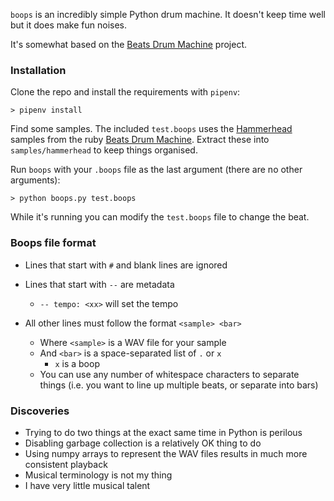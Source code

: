`boops` is an incredibly simple Python drum machine. It doesn't keep time well but it does make fun noises.

It's somewhat based on the [Beats Drum Machine](http://beatsdrummachine.com) project.


### Installation

Clone the repo and install the requirements with `pipenv`:

```
> pipenv install
```

Find some samples.
The included `test.boops` uses the [Hammerhead](http://beatsdrummachine.com/download/) samples from the ruby [Beats Drum Machine](http://beatsdrummachine.com).
Extract these into `samples/hammerhead` to keep things organised.

Run `boops` with your `.boops` file as the last argument (there are no other arguments):

```
> python boops.py test.boops
```

While it's running you can modify the `test.boops` file to change the beat.


### Boops file format

- Lines that start with `#` and blank lines are ignored

- Lines that start with `--` are metadata
    - `-- tempo: <xx>` will set the tempo

- All other lines must follow the format `<sample> <bar>`
    - Where `<sample>` is a WAV file for your sample
    - And `<bar>` is a space-separated list of `.` or `x`
        - `x` is a boop
    - You can use any number of whitespace characters to separate things (i.e. you want to line up multiple beats, or separate into bars)


### Discoveries

- Trying to do two things at the exact same time in Python is perilous
- Disabling garbage collection is a relatively OK thing to do
- Using numpy arrays to represent the WAV files results in much more consistent playback
- Musical terminology is not my thing
- I have very little musical talent
